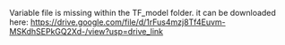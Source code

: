 Variable file is missing within the TF_model folder. it can be downloaded here: https://drive.google.com/file/d/1rFus4mzj8Tf4Euvm-MSKdhSEPkGQ2Xd-/view?usp=drive_link 
